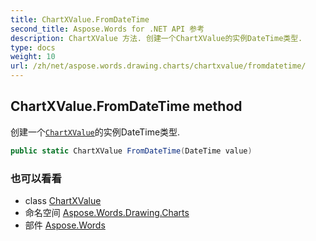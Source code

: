 ```yaml
---
title: ChartXValue.FromDateTime
second_title: Aspose.Words for .NET API 参考
description: ChartXValue 方法. 创建一个ChartXValue的实例DateTime类型.
type: docs
weight: 10
url: /zh/net/aspose.words.drawing.charts/chartxvalue/fromdatetime/
---
```

## ChartXValue.FromDateTime method

创建一个[`ChartXValue`](../)的实例DateTime类型.

```csharp
public static ChartXValue FromDateTime(DateTime value)
```

### 也可以看看

* class [ChartXValue](../)
* 命名空间 [Aspose.Words.Drawing.Charts](../../chartxvalue/)
* 部件 [Aspose.Words](../../../)


